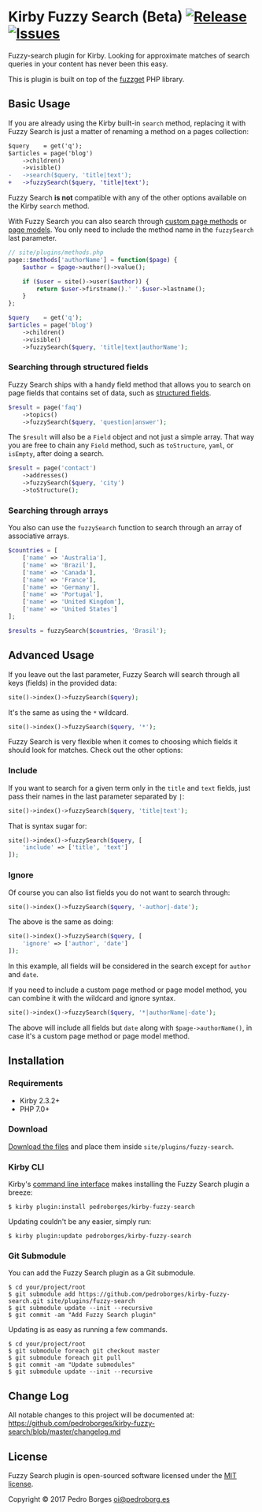 # Kirby Fuzzy Search (Beta) [![Release](https://img.shields.io/github/release/pedroborges/kirby-fuzzy-search.svg)](https://github.com/pedroborges/kirby-fuzzy-search/releases) [![Issues](https://img.shields.io/github/issues/pedroborges/kirby-fuzzy-search.svg)](https://github.com/pedroborges/kirby-fuzzy-search/issues)

Fuzzy-search plugin for Kirby. Looking for approximate matches of search queries in your content has never been this easy.

This is plugin is built on top of the [fuzzget](https://gitlab.com/kevinfiol/fuzzget) PHP library.

## Basic Usage
If you are already using the Kirby built-in `search` method, replacing it with Fuzzy Search is just a matter of renaming a method on a pages collection:

```diff
$query    = get('q');
$articles = page('blog')
    ->children()
    ->visible()
-   ->search($query, 'title|text');
+   ->fuzzySearch($query, 'title|text');
```

Fuzzy Search **is not** compatible with any of the other options available on the Kirby `search` method.

With Fuzzy Search you can also search through [custom page methods](https://getkirby.com/docs/developer-guide/objects/page) or [page models](https://getkirby.com/docs/developer-guide/advanced/models). You only need to include the method name in the `fuzzySearch` last parameter.

```php
// site/plugins/methods.php
page::$methods['authorName'] = function($page) {
    $author = $page->author()->value();

    if ($user = site()->user($author)) {
        return $user->firstname().' '.$user->lastname();
    }
};
```

```php
$query    = get('q');
$articles = page('blog')
    ->children()
    ->visible()
    ->fuzzySearch($query, 'title|text|authorName');
```

### Searching through structured fields
Fuzzy Search ships with a handy field method that allows you to search on page fields that contains set of data, such as [structured fields](https://getkirby.com/docs/cookbook/structured-field-content).

```php
$result = page('faq')
    ->topics()
    ->fuzzySearch($query, 'question|answer');
```

The `$result` will also be a `Field` object and not just a simple array. That way you are free to chain any `Field` method, such as `toStructure`, `yaml`, or `isEmpty`, after doing a search.

```php
$result = page('contact')
    ->addresses()
    ->fuzzySearch($query, 'city')
    ->toStructure();
```

### Searching through arrays
You also can use the `fuzzySearch` function to search through an array of associative arrays.

```php
$countries = [
    ['name' => 'Australia'],
    ['name' => 'Brazil'],
    ['name' => 'Canada'],
    ['name' => 'France'],
    ['name' => 'Germany'],
    ['name' => 'Portugal'],
    ['name' => 'United Kingdom'],
    ['name' => 'United States']
];

$results = fuzzySearch($countries, 'Brasil');
```

## Advanced Usage
If you leave out the last parameter, Fuzzy Search will search through all keys (fields) in the provided data:

```php
site()->index()->fuzzySearch($query);
```

It's the same as using the `*` wildcard.

```php
site()->index()->fuzzySearch($query, '*');
```

Fuzzy Search is very flexible when it comes to choosing which fields it should look for matches. Check out the other options:

### Include
If you want to search for a given term only in the `title` and `text` fields, just pass their names in the last parameter separated by `|`:

```php
site()->index()->fuzzySearch($query, 'title|text');
```

That is syntax sugar for:

```php
site()->index()->fuzzySearch($query, [
    'include' => ['title', 'text']
]);
```

### Ignore
Of course you can also list fields you do not want to search through:

```php
site()->index()->fuzzySearch($query, '-author|-date');
```

The above is the same as doing:

```php
site()->index()->fuzzySearch($query, [
    'ignore' => ['author', 'date']
]);
```

In this example, all fields will be considered in the search except for `author` and `date`.

If you need to include a custom page method or page model method, you can combine it with the wildcard and ignore syntax.

```php
site()->index()->fuzzySearch($query, '*|authorName|-date');
```

The above will include all fields but `date` along with `$page->authorName()`, in case it's a custom page method or page model method.

## Installation

### Requirements
- Kirby 2.3.2+
- PHP 7.0+

### Download
[Download the files](https://github.com/pedroborges/kirby-fuzzy-search/archive/master.zip) and place them inside `site/plugins/fuzzy-search`.

### Kirby CLI
Kirby's [command line interface](https://github.com/getkirby/cli) makes installing the Fuzzy Search plugin a breeze:

    $ kirby plugin:install pedroborges/kirby-fuzzy-search

Updating couldn't be any easier, simply run:

    $ kirby plugin:update pedroborges/kirby-fuzzy-search

### Git Submodule
You can add the Fuzzy Search plugin as a Git submodule.

    $ cd your/project/root
    $ git submodule add https://github.com/pedroborges/kirby-fuzzy-search.git site/plugins/fuzzy-search
    $ git submodule update --init --recursive
    $ git commit -am "Add Fuzzy Search plugin"

Updating is as easy as running a few commands.

    $ cd your/project/root
    $ git submodule foreach git checkout master
    $ git submodule foreach git pull
    $ git commit -am "Update submodules"
    $ git submodule update --init --recursive

## Change Log
All notable changes to this project will be documented at: <https://github.com/pedroborges/kirby-fuzzy-search/blob/master/changelog.md>

## License
Fuzzy Search plugin is open-sourced software licensed under the [MIT license](http://www.opensource.org/licenses/mit-license.php).

Copyright © 2017 Pedro Borges <oi@pedroborg.es>
